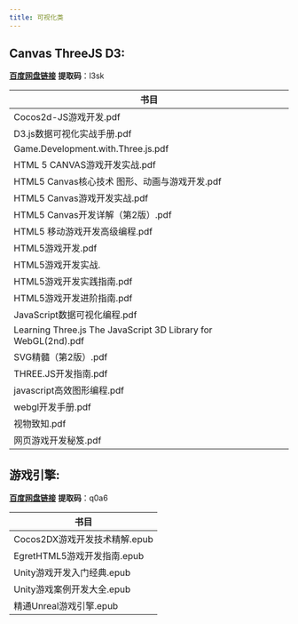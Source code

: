 ```yaml
---
title: 可视化类
---
```


## Canvas ThreeJS D3:
[**百度网盘链接**](https://pan.baidu.com/s/1GwjL7GP5tWOTFJ36SR7VQQ)  **提取码**：l3sk

| 书目                                                           |
| -------------------------------------------------------------- |
| Cocos2d-JS游戏开发.pdf                                         |
| D3.js数据可视化实战手册.pdf                                    |
| Game.Development.with.Three.js.pdf                             |
| HTML 5 CANVAS游戏开发实战.pdf                                  |
| HTML5 Canvas核心技术 图形、动画与游戏开发.pdf                  |
| HTML5 Canvas游戏开发实战.pdf                                   |
| HTML5 Canvas开发详解（第2版）.pdf                              |
| HTML5 移动游戏开发高级编程.pdf                                 |
| HTML5游戏开发.pdf                                              |
| HTML5游戏开发实战.                                             |
| HTML5游戏开发实践指南.pdf                                      |
| HTML5游戏开发进阶指南.pdf                                      |
| JavaScript数据可视化编程.pdf                                   |
| Learning Three.js The JavaScript 3D Library for WebGL(2nd).pdf |
| SVG精髓（第2版）.pdf                                           |
| THREE.JS开发指南.pdf                                           |
| javascript高效图形编程.pdf                                     |
| webgl开发手册.pdf                                              |
| 视物致知.pdf                                                   |
| 网页游戏开发秘笈.pdf                                           |

## 游戏引擎:
[**百度网盘链接**](https://pan.baidu.com/s/1uh2QKQkGwsKCCWGcapa0fQ)  **提取码**：q0a6

| 书目                          |
| ----------------------------- |
| Cocos2DX游戏开发技术精解.epub |
| EgretHTML5游戏开发指南.epub   |
| Unity游戏开发入门经典.epub    |
| Unity游戏案例开发大全.epub    |
| 精通Unreal游戏引擎.epub       |